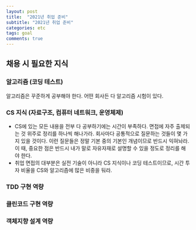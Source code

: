 ```yaml
---
layout: post
title:  "2021년 취업 준비"
subtitle: "2021년 취업 준비"
categories: etc
tags: goal
comments: true
---
```

## 채용 시 필요한 지식

### 알고리즘 (코딩 테스트)
알고리즘은 꾸준하게 공부해야 한다. 어떤 회사든 다 알고리즘 시험이 있다.

### CS 지식 (자료구조, 컴퓨터 네트워크, 운영체제)

- CS에 있는 모든 내용을 전부 다 공부하기에는 시간이 부족하다. 면접에 자주 출제되는 것 위주로 정리를 하나씩 해나가라. 회사마다 공통적으로 질문하는 것들이 몇 가지 있을 것이다. 이런 질문들은 정말 기본 중의 기본인 개념이므로 반드시 익혀놔라.  이 때, 중요한 점은 반드시 내가 말로 자유자재로 설명할 수 있을 정도로 정리를 해야 한다.
- 취업 면접의 대부분은 실전 기술이 아니라 CS 지식이나 코딩 테스트이므로, 시간 투자 비율을 CS와 알고리즘에 많은 비중을 둬라.

### TDD 구현 역량

### 클린코드 구현 역량

### 객체지향 설계 역량


